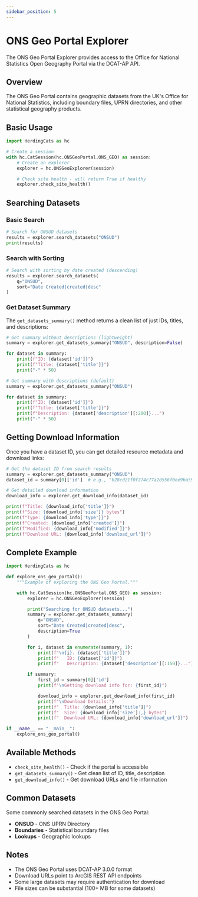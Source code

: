 ```yaml
---
sidebar_position: 5
---
```


# ONS Geo Portal Explorer

The ONS Geo Portal Explorer provides access to the Office for National Statistics Open Geography Portal via the DCAT-AP API.

## Overview

The ONS Geo Portal contains geographic datasets from the UK's Office for National Statistics, including boundary files, UPRN directories, and other statistical geography products.

## Basic Usage

```python
import HerdingCats as hc

# Create a session
with hc.CatSession(hc.ONSGeoPortal.ONS_GEO) as session:
    # Create an explorer
    explorer = hc.ONSGeoExplorer(session)

    # Check site health - will return True if healthy
    explorer.check_site_health()
```

## Searching Datasets

### Basic Search

```python
# Search for ONSUD datasets
results = explorer.search_datasets("ONSUD")
print(results)
```

### Search with Sorting

```python
# Search with sorting by date created (descending)
results = explorer.search_datasets(
    q="ONSUD",
    sort="Date Created|created|desc"
)
```

### Get Dataset Summary

The `get_datasets_summary()` method returns a clean list of just IDs, titles, and descriptions:

```python
# Get summary without descriptions (lightweight)
summary = explorer.get_datasets_summary("ONSUD", description=False)

for dataset in summary:
    print(f"ID: {dataset['id']}")
    print(f"Title: {dataset['title']}")
    print("-" * 50)
```

```python
# Get summary with descriptions (default)
summary = explorer.get_datasets_summary("ONSUD")

for dataset in summary:
    print(f"ID: {dataset['id']}")
    print(f"Title: {dataset['title']}")
    print(f"Description: {dataset['description'][:200]}...")
    print("-" * 50)
```

## Getting Download Information

Once you have a dataset ID, you can get detailed resource metadata and download links:

```python
# Get the dataset ID from search results
summary = explorer.get_datasets_summary("ONSUD")
dataset_id = summary[0]['id']  # e.g., "b28cd21f0f274c77a2d556f0ee9ba594"

# Get detailed download information
download_info = explorer.get_download_info(dataset_id)

print(f"Title: {download_info['title']}")
print(f"Size: {download_info['size']} bytes")
print(f"Type: {download_info['type']}")
print(f"Created: {download_info['created']}")
print(f"Modified: {download_info['modified']}")
print(f"Download URL: {download_info['download_url']}")
```

## Complete Example

```python
import HerdingCats as hc

def explore_ons_geo_portal():
    """Example of exploring the ONS Geo Portal."""

    with hc.CatSession(hc.ONSGeoPortal.ONS_GEO) as session:
        explorer = hc.ONSGeoExplorer(session)

        print("Searching for ONSUD datasets...")
        summary = explorer.get_datasets_summary(
            q="ONSUD",
            sort="Date Created|created|desc",
            description=True
        )

        for i, dataset in enumerate(summary, 1):
            print(f"\n{i}. {dataset['title']}")
            print(f"   ID: {dataset['id']}")
            print(f"   Description: {dataset['description'][:150]}...")

        if summary:
            first_id = summary[0]['id']
            print(f"\nGetting download info for: {first_id}")

            download_info = explorer.get_download_info(first_id)
            print(f"\nDownload Details:")
            print(f"  Title: {download_info['title']}")
            print(f"  Size: {download_info['size']:,} bytes")
            print(f"  Download URL: {download_info['download_url']}")

if __name__ == "__main__":
    explore_ons_geo_portal()
```

## Available Methods

- `check_site_health()` - Check if the portal is accessible
- `get_datasets_summary()` - Get clean list of ID, title, description
- `get_download_info()` - Get download URLs and file information

## Common Datasets

Some commonly searched datasets in the ONS Geo Portal:

- **ONSUD** - ONS UPRN Directory
- **Boundaries** - Statistical boundary files
- **Lookups** - Geographic lookups

## Notes

- The ONS Geo Portal uses DCAT-AP 3.0.0 format
- Download URLs point to ArcGIS REST API endpoints
- Some large datasets may require authentication for download
- File sizes can be substantial (100+ MB for some datasets)
